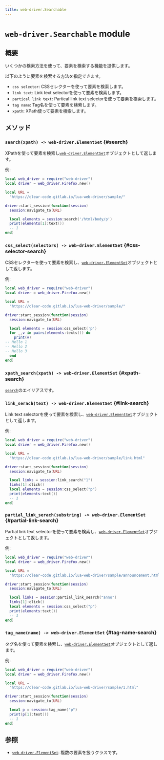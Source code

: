 ```yaml
---
title: web-driver.Searchable
---
```


# `web-driver.Searchable` module

## 概要

いくつかの検索方法を使って、要素を検索する機能を提供します。

以下のように要素を検索する方法を指定できます。

  * `css selector`: CSSセレクターを使って要素を検索します。
  * `link text`: Link text selectorを使って要素を検索します。
  * `partical link text`: Partical link text selectorを使って要素を検索します。
  * `tag name`: Tag名を使って要素を検索します。
  * `xpath`: XPath使って要素を検索します。

## メソッド

### `search(xpath) -> web-driver.ElementSet` {#search}

XPathを使って要素を検索し[`web-driver.ElementSet`][elementset]オブジェクトとして返します。

例:

```lua
local web_driver = require("web-driver")
local driver = web_driver.Firefox.new()

local URL =
  "https://clear-code.gitlab.io/lua-web-driver/sample/"

driver:start_session(function(session)
  session:navigate_to(URL)

  local elements = session:search('/html/body/p')
  print(elements[1]:text())
  -- 1
end)
```

### `css_select(selectors) -> web-driver.ElementSet` {#css-selector-search}

CSSセレクターを使って要素を検索し、[`web-driver.ElementSet`][elementset]オブジェクトとして返します。

例:

```lua
local web_driver = require("web-driver")
local driver = web_driver.Firefox.new()

local URL =
  "https://clear-code.gitlab.io/lua-web-driver/sample/"

driver:start_session(function(session)
  session:navigate_to(URL)

  local elements = session:css_select('p')
  for _,v in pairs(elements:texts()) do
    print(v)
-- Hello 1
-- Hello 2
-- Hello 3
  end
end)
```

### `xpath_search(xpath) -> web-driver.ElementSet` {#xpath-search}

[`search`][search]のエイリアスです。

### `link_serach(text) -> web-driver.ElementSet` {#link-search}

Link text selectorを使って要素を検索し、[`web-driver.ElementSet`][elementset]オブジェクトとして返します。

例:

```lua
local web_driver = require("web-driver")
local driver = web_driver.Firefox.new()

local URL =
  "https://clear-code.gitlab.io/lua-web-driver/sample/link.html"

driver:start_session(function(session)
  session:navigate_to(URL)

  local links = session:link_search("1")
  links[1]:click()
  local elements = session:css_select("p")
  print(elements:text())
  -- 1
end)
```

### `partial_link_serach(substring) -> web-driver.ElementSet` {#partial-link-search}

Partial link text selectorを使って要素を検索し、[`web-driver.ElementSet`][elementset]オブジェクトとして返します。

例:

```lua
local web_driver = require("web-driver")
local driver = web_driver.Firefox.new()

local URL =
  "https://clear-code.gitlab.io/lua-web-driver/sample/announcement.html"

driver:start_session(function(session)
  session:navigate_to(URL)

  local links = session:partial_link_search("anno")
  links[1]:click()
  local elements = session:css_select("p")
  print(elements:text())
  -- 1
end)
```

### `tag_name(name) -> web-driver.ElementSet` {#tag-name-search}

タグ名を使って要素を検索し、[`web-driver.ElementSet`][elementset]オブジェクトとして返します。

例:

```lua
local web_driver = require("web-driver")
local driver = web_driver.Firefox.new()

local URL =
  "https://clear-code.gitlab.io/lua-web-driver/sample/1.html"

driver:start_session(function(session)
  session:navigate_to(URL)

  local p = session:tag_name("p")
  print(p[1]:text())
  -- 1
end)
```

## 参照

  * [`web-driver.ElementSet`][elementset]: 複数の要素を扱うクラスです。


[xpath]:https://www.w3.org/TR/xpath/

[search]:#search

[css-selectors]:https://www.w3.org/TR/selectors-3/

[elementset]:elementset.html
